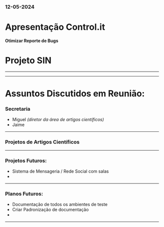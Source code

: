 ### 12-05-2024
# Apresentação Control.it
**Otimizar Reporte de Bugs**

# Projeto SIN
****

----
# Assuntos Discutidos em Reunião:
### Secretaria
- Miguel *(diretor da área de artigos científicos)*
- Jaime
----
### Projetos de Artigos Científicos
----
### Projetos Futuros:
- Sistema de Mensageria / Rede Social com salas
- 

----
### Planos Futuros:
- Documentação de todos os ambientes de teste
- Criar Padronização de documentação
- 
----
